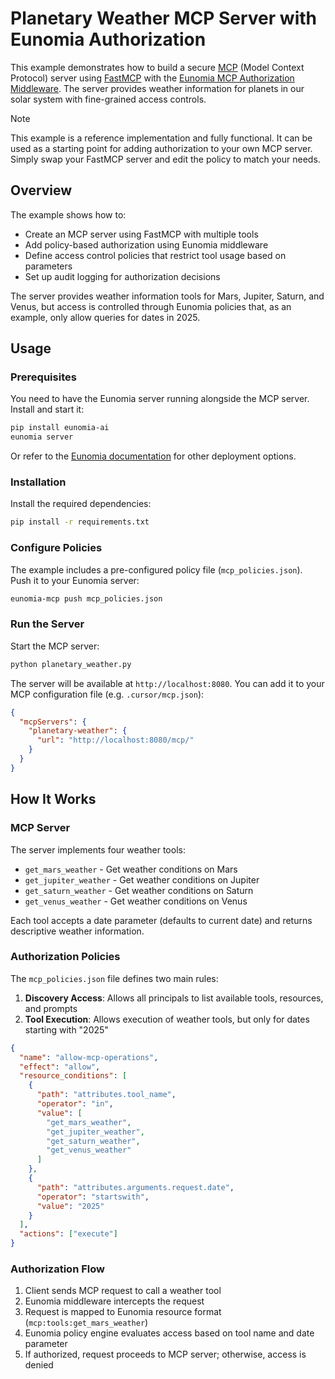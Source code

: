 # Planetary Weather MCP Server with Eunomia Authorization

This example demonstrates how to build a secure [MCP][mcp-docs] (Model Context Protocol) server using [FastMCP][fastmcp-docs] with the [Eunomia MCP Authorization Middleware][eunomia-mcp-github]. The server provides weather information for planets in our solar system with fine-grained access controls.

> [!NOTE]
> This example is a reference implementation and fully functional. It can be used as a starting point for adding authorization to your own MCP server. Simply swap your FastMCP server and edit the policy to match your needs.

## Overview

The example shows how to:

- Create an MCP server using FastMCP with multiple tools
- Add policy-based authorization using Eunomia middleware
- Define access control policies that restrict tool usage based on parameters
- Set up audit logging for authorization decisions

The server provides weather information tools for Mars, Jupiter, Saturn, and Venus, but access is controlled through Eunomia policies that, as an example, only allow queries for dates in 2025.

## Usage

### Prerequisites

You need to have the Eunomia server running alongside the MCP server. Install and start it:

```bash
pip install eunomia-ai
eunomia server
```

Or refer to the [Eunomia documentation][eunomia-docs-run-server] for other deployment options.

### Installation

Install the required dependencies:

```bash
pip install -r requirements.txt
```

### Configure Policies

The example includes a pre-configured policy file (`mcp_policies.json`). Push it to your Eunomia server:

```bash
eunomia-mcp push mcp_policies.json
```

### Run the Server

Start the MCP server:

```bash
python planetary_weather.py
```

The server will be available at `http://localhost:8080`. You can add it to your MCP configuration file (e.g. `.cursor/mcp.json`):

```json
{
  "mcpServers": {
    "planetary-weather": {
      "url": "http://localhost:8080/mcp/"
    }
  }
}
```

## How It Works

### MCP Server

The server implements four weather tools:

- `get_mars_weather` - Get weather conditions on Mars
- `get_jupiter_weather` - Get weather conditions on Jupiter
- `get_saturn_weather` - Get weather conditions on Saturn
- `get_venus_weather` - Get weather conditions on Venus

Each tool accepts a date parameter (defaults to current date) and returns descriptive weather information.

### Authorization Policies

The `mcp_policies.json` file defines two main rules:

1. **Discovery Access**: Allows all principals to list available tools, resources, and prompts
2. **Tool Execution**: Allows execution of weather tools, but only for dates starting with "2025"

```json
{
  "name": "allow-mcp-operations",
  "effect": "allow",
  "resource_conditions": [
    {
      "path": "attributes.tool_name",
      "operator": "in",
      "value": [
        "get_mars_weather",
        "get_jupiter_weather",
        "get_saturn_weather",
        "get_venus_weather"
      ]
    },
    {
      "path": "attributes.arguments.request.date",
      "operator": "startswith",
      "value": "2025"
    }
  ],
  "actions": ["execute"]
}
```

### Authorization Flow

1. Client sends MCP request to call a weather tool
2. Eunomia middleware intercepts the request
3. Request is mapped to Eunomia resource format (`mcp:tools:get_mars_weather`)
4. Eunomia policy engine evaluates access based on tool name and date parameter
5. If authorized, request proceeds to MCP server; otherwise, access is denied

[mcp-docs]: https://modelcontextprotocol.io
[fastmcp-docs]: https://gofastmcp.com/
[eunomia-mcp-github]: https://github.com/whataboutyou-ai/eunomia/tree/main/pkgs/extensions/mcp
[eunomia-docs-run-server]: https://whataboutyou-ai.github.io/eunomia/get_started/user_guide/run_server
